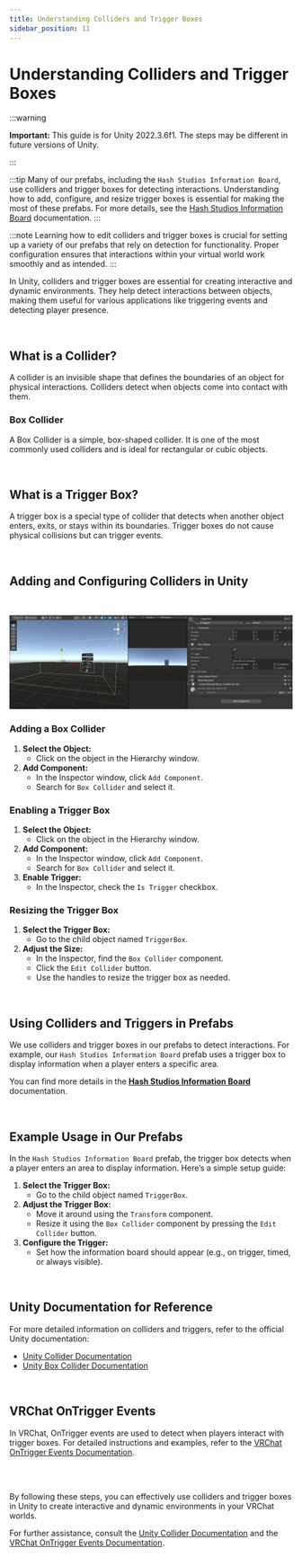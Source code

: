 ```yaml
---
title: Understanding Colliders and Trigger Boxes
sidebar_position: 11
---
```


# Understanding Colliders and Trigger Boxes

:::warning

**Important:** This guide is for Unity 2022.3.6f1. The steps may be different in future versions of Unity.

:::

:::tip
Many of our prefabs, including the `Hash Studios Information Board`, use colliders and trigger boxes for detecting interactions. Understanding how to add, configure, and resize trigger boxes is essential for making the most of these prefabs. For more details, see the [Hash Studios Information Board](https://hashstudiosllc.com/hashstudiosinformationboard) documentation.
:::

:::note
Learning how to edit colliders and trigger boxes is crucial for setting up a variety of our prefabs that rely on detection for functionality. Proper configuration ensures that interactions within your virtual world work smoothly and as intended.
:::

In Unity, colliders and trigger boxes are essential for creating interactive and dynamic environments. They help detect interactions between objects, making them useful for various applications like triggering events and detecting player presence.

<br/>

## What is a Collider?

A collider is an invisible shape that defines the boundaries of an object for physical interactions. Colliders detect when objects come into contact with them.

### Box Collider

A Box Collider is a simple, box-shaped collider. It is one of the most commonly used colliders and is ideal for rectangular or cubic objects.

<br/>

## What is a Trigger Box?

A trigger box is a special type of collider that detects when another object enters, exits, or stays within its boundaries. Trigger boxes do not cause physical collisions but can trigger events.

<br/>

## Adding and Configuring Colliders in Unity

<br/>

<div class="image75">
   
   ![Example GIF](/img/generalconcepts/howtoeditcollider.gif)

</div>

### Adding a Box Collider

1. **Select the Object:**
   - Click on the object in the Hierarchy window.
2. **Add Component:**
   - In the Inspector window, click `Add Component`.
   - Search for `Box Collider` and select it.

### Enabling a Trigger Box

1. **Select the Object:**
   - Click on the object in the Hierarchy window.
2. **Add Component:**
   - In the Inspector window, click `Add Component`.
   - Search for `Box Collider` and select it.
3. **Enable Trigger:**
   - In the Inspector, check the `Is Trigger` checkbox.

### Resizing the Trigger Box

1. **Select the Trigger Box:**
   - Go to the child object named `TriggerBox`.
2. **Adjust the Size:**
   - In the Inspector, find the `Box Collider` component.
   - Click the `Edit Collider` button.
   - Use the handles to resize the trigger box as needed.

<br/>

## Using Colliders and Triggers in Prefabs

We use colliders and trigger boxes in our prefabs to detect interactions. For example, our `Hash Studios Information Board` prefab uses a trigger box to display information when a player enters a specific area. 

You can find more details in the **[Hash Studios Information Board](/docs/udon/hashstudiosinformationboard)** documentation.

<br/>

## Example Usage in Our Prefabs

In the `Hash Studios Information Board` prefab, the trigger box detects when a player enters an area to display information. Here’s a simple setup guide:

1. **Select the Trigger Box:**
   - Go to the child object named `TriggerBox`.
2. **Adjust the Trigger Box:**
   - Move it around using the `Transform` component.
   - Resize it using the `Box Collider` component by pressing the `Edit Collider` button.
3. **Configure the Trigger:**
   - Set how the information board should appear (e.g., on trigger, timed, or always visible).

<br/>

## Unity Documentation for Reference

For more detailed information on colliders and triggers, refer to the official Unity documentation:
- [Unity Collider Documentation](https://docs.unity3d.com/Manual/CollidersOverview.html)
- [Unity Box Collider Documentation](https://docs.unity3d.com/Manual/class-BoxCollider.html)

<br/>

## VRChat OnTrigger Events

In VRChat, OnTrigger events are used to detect when players interact with trigger boxes. For detailed instructions and examples, refer to the [VRChat OnTrigger Events Documentation](https://creators.vrchat.com/worlds/udon/players/player-collisions/).

<br/><br/>

By following these steps, you can effectively use colliders and trigger boxes in Unity to create interactive and dynamic environments in your VRChat worlds.

For further assistance, consult the [Unity Collider Documentation](https://docs.unity3d.com/Manual/CollidersOverview.html) and the [VRChat OnTrigger Events Documentation](https://creators.vrchat.com/worlds/udon/players/player-collisions/).